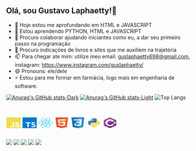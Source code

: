 ## Olá, sou Gustavo Laphaetty!👋

- 🔭 Hoje estou me aprofundando em HTML e  JAVASCRIPT
- 🌱 Estou aprendendo PYTHON, HTML e JAVASCRIPT 
- 👯 Procuro colaborar ajudando iniciantes como eu, a dar seu primeiro passo na programação
- 🤔 Procuro indicações de livros e sites que me auxiliem na trajetória
- 📫 Para chegar ate mim: utilize meu email: guslaphaetty698@gmail.com, instagram: https://www.instagram.com/guslaphaetty/
- 😄 Pronouns: ele/dele
- ⚡ Estou para me formar em farmácia, logo mais em engenharia de software.
  

[![Anurag's GitHub stats-Dark](https://github-readme-stats.vercel.app/api?username=gustavolaphaetty&show_icons=true&theme=dark#gh-dark-mode-only)](https://github.com/anuraghazra/github-readme-stats#gh-dark-mode-only)
[![Anurag's GitHub stats-Light](https://github-readme-stats.vercel.app/api?username=gustavolaphaetty&show_icons=true&theme=default#gh-light-mode-only)](https://github.com/anuraghazra/github-readme-stats#gh-light-mode-only) ![Top Langs](https://github-readme-stats.vercel.app/api/top-langs/?username=gustavolaphaetty&hide_progress=true)

##

<div style="display: inline_block"><br>
  <img align="center" alt="Duncan-Js" height="30" width="40" src="https://raw.githubusercontent.com/devicons/devicon/master/icons/javascript/javascript-plain.svg">
  <img align="center" alt="Duncan-Ts" height="30" width="40" src="https://raw.githubusercontent.com/devicons/devicon/master/icons/typescript/typescript-plain.svg">
  <img align="center" alt="Duncan-React" height="30" width="40" src="https://raw.githubusercontent.com/devicons/devicon/master/icons/react/react-original.svg">
  <img align="center" alt="Duncan-HTML" height="30" width="40" src="https://raw.githubusercontent.com/devicons/devicon/master/icons/html5/html5-original.svg">
  <img align="center" alt="Duncan-CSS" height="30" width="40" src="https://raw.githubusercontent.com/devicons/devicon/master/icons/css3/css3-original.svg">
  <img align="center" alt="Duncan-Python" height="30" width="40" src="https://raw.githubusercontent.com/devicons/devicon/master/icons/python/python-original.svg">
  <img align="center" alt="Duncan-Csharp" height="30" width="40" src="https://raw.githubusercontent.com/devicons/devicon/master/icons/csharp/csharp-original.svg">
</div>

##
 
<div> 
  <a href="https://www.youtube.com/@gusttavosantana4399" target="_blank"><img src="https://img.shields.io/badge/YouTube-FF0000?style=for-the-badge&logo=youtube&logoColor=white" target="_blank"></a>
  <a href="https://www.instagram.com/guslaphaetty/" target="_blank"><img src="https://img.shields.io/badge/-Instagram-%23E4405F?style=for-the-badge&logo=instagram&logoColor=white" target="_blank"></a>
 <a href="https://discord.gg/guslaphaetty" target="_blank"><img src="https://img.shields.io/badge/Discord-7289DA?style=for-the-badge&logo=discord&logoColor=white" target="_blank"></a> 
  <a href = "mailto:guslaphaetty698@gmail.com"><img src="https://img.shields.io/badge/-Gmail-%23333?style=for-the-badge&logo=gmail&logoColor=white" target="_blank"></a>
  <a href="www.linkedin.com/in/gustavo-santana-7a601b198" target="_blank"><img src="https://img.shields.io/badge/-LinkedIn-%230077B5?style=for-the-badge&logo=linkedin&logoColor=white" target="_blank"></a> 
  
</div>
